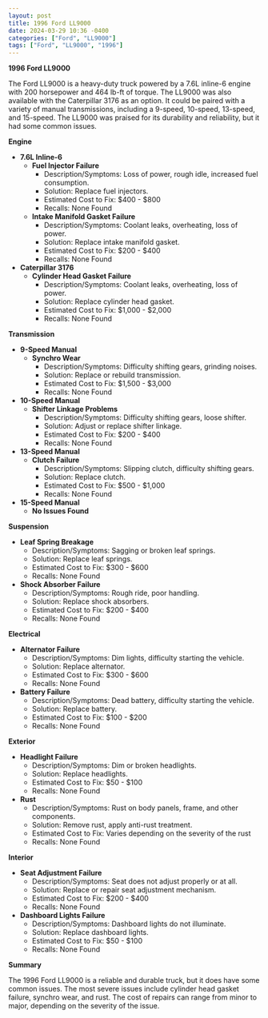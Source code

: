 ```yaml
---
layout: post
title: 1996 Ford LL9000
date: 2024-03-29 10:36 -0400
categories: ["Ford", "LL9000"]
tags: ["Ford", "LL9000", "1996"]
---
```

**1996 Ford LL9000**

The Ford LL9000 is a heavy-duty truck powered by a 7.6L inline-6 engine with 200 horsepower and 464 lb-ft of torque. The LL9000 was also available with the Caterpillar 3176 as an option. It could be paired with a variety of manual transmissions, including a 9-speed, 10-speed, 13-speed, and 15-speed. The LL9000 was praised for its durability and reliability, but it had some common issues.

**Engine**

* **7.6L Inline-6**
    * **Fuel Injector Failure**
        * Description/Symptoms: Loss of power, rough idle, increased fuel consumption.
        * Solution: Replace fuel injectors.
        * Estimated Cost to Fix: $400 - $800
        * Recalls: None Found
    * **Intake Manifold Gasket Failure**
        * Description/Symptoms: Coolant leaks, overheating, loss of power.
        * Solution: Replace intake manifold gasket.
        * Estimated Cost to Fix: $200 - $400
        * Recalls: None Found
* **Caterpillar 3176**
    * **Cylinder Head Gasket Failure**
        * Description/Symptoms: Coolant leaks, overheating, loss of power.
        * Solution: Replace cylinder head gasket.
        * Estimated Cost to Fix: $1,000 - $2,000
        * Recalls: None Found

**Transmission**

* **9-Speed Manual**
    * **Synchro Wear**
        * Description/Symptoms: Difficulty shifting gears, grinding noises.
        * Solution: Replace or rebuild transmission.
        * Estimated Cost to Fix: $1,500 - $3,000
        * Recalls: None Found
* **10-Speed Manual**
    * **Shifter Linkage Problems**
        * Description/Symptoms: Difficulty shifting gears, loose shifter.
        * Solution: Adjust or replace shifter linkage.
        * Estimated Cost to Fix: $200 - $400
        * Recalls: None Found
* **13-Speed Manual**
    * **Clutch Failure**
        * Description/Symptoms: Slipping clutch, difficulty shifting gears.
        * Solution: Replace clutch.
        * Estimated Cost to Fix: $500 - $1,000
        * Recalls: None Found
* **15-Speed Manual**
    * **No Issues Found**

**Suspension**

* **Leaf Spring Breakage**
    * Description/Symptoms: Sagging or broken leaf springs.
    * Solution: Replace leaf springs.
    * Estimated Cost to Fix: $300 - $600
    * Recalls: None Found
* **Shock Absorber Failure**
    * Description/Symptoms: Rough ride, poor handling.
    * Solution: Replace shock absorbers.
    * Estimated Cost to Fix: $200 - $400
    * Recalls: None Found

**Electrical**

* **Alternator Failure**
    * Description/Symptoms: Dim lights, difficulty starting the vehicle.
    * Solution: Replace alternator.
    * Estimated Cost to Fix: $300 - $600
    * Recalls: None Found
* **Battery Failure**
    * Description/Symptoms: Dead battery, difficulty starting the vehicle.
    * Solution: Replace battery.
    * Estimated Cost to Fix: $100 - $200
    * Recalls: None Found

**Exterior**

* **Headlight Failure**
    * Description/Symptoms: Dim or broken headlights.
    * Solution: Replace headlights.
    * Estimated Cost to Fix: $50 - $100
    * Recalls: None Found
* **Rust**
    * Description/Symptoms: Rust on body panels, frame, and other components.
    * Solution: Remove rust, apply anti-rust treatment.
    * Estimated Cost to Fix: Varies depending on the severity of the rust
    * Recalls: None Found

**Interior**

* **Seat Adjustment Failure**
    * Description/Symptoms: Seat does not adjust properly or at all.
    * Solution: Replace or repair seat adjustment mechanism.
    * Estimated Cost to Fix: $200 - $400
    * Recalls: None Found
* **Dashboard Lights Failure**
    * Description/Symptoms: Dashboard lights do not illuminate.
    * Solution: Replace dashboard lights.
    * Estimated Cost to Fix: $50 - $100
    * Recalls: None Found

**Summary**

The 1996 Ford LL9000 is a reliable and durable truck, but it does have some common issues. The most severe issues include cylinder head gasket failure, synchro wear, and rust. The cost of repairs can range from minor to major, depending on the severity of the issue.
